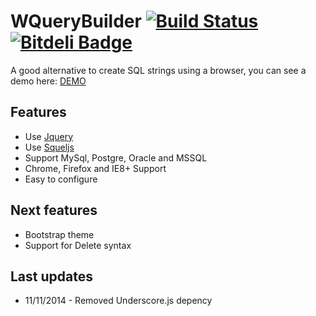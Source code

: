 # WQueryBuilder [![Build Status](https://travis-ci.org/webbers/wquerybuilder.svg?branch=master)](https://travis-ci.org/webbers/wquerybuilder) [![Bitdeli Badge](https://d2weczhvl823v0.cloudfront.net/renanborgez/wquerybuilder/trend.png)](https://bitdeli.com/free "Bitdeli Badge")
A good alternative to create SQL strings using a browser, you can see a demo here: [DEMO](http://renanborges.com/wquerybuilder/demo/)

## Features

* Use [Jquery](https://github.com/jquery/jquery)
* Use [Squeljs](https://github.com/hiddentao/squel)
* Support MySql, Postgre, Oracle and MSSQL
* Chrome, Firefox and IE8+ Support
* Easy to configure

## Next features

* Bootstrap theme
* Support for Delete syntax

## Last updates

* 11/11/2014 - Removed Underscore.js depency


